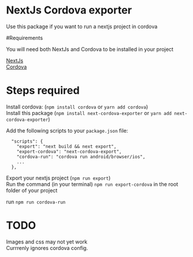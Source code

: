# NextJs Cordova exporter
Use this package if you want to run a nextjs project in cordova  

#Requirements  

You will need both NextJs and Cordova to be installed in your project

[NextJs](https://www.npmjs.com/package/next)  
[Cordova](https://www.npmjs.com/package/cordova)


# Steps required  
Install cordova: (`npm install cordova` or `yarn add cordova`)  
Install this package (`npm install next-cordova-exporter` or `yarn add next-cordova-exporter`)  

Add the following scripts to your `package.json` file:  
```
  "scripts": {
    "export": "next build && next export",
    "export-cordova": "next-cordova-export",
    "cordova-run": "cordova run android/browser/ios",
    ...
  },
```

Export your nextjs project (`npm run export`)  
Run the command (in your terminal) `npm run export-cordova` in the root folder of your project

run `npm run cordova-run`


# TODO  
Images and css may not yet work  
Currrenly ignores cordova config.

